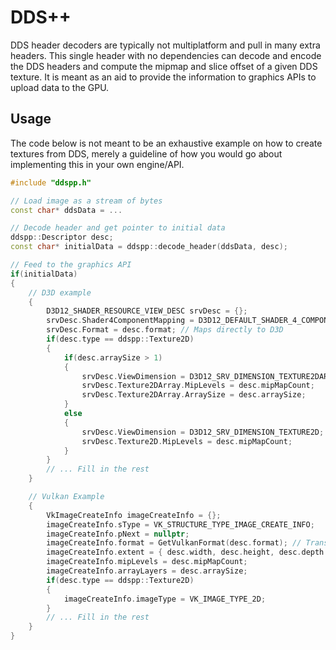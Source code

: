 # DDS++

DDS header decoders are typically not multiplatform and pull in many extra headers. This single header with no dependencies can decode and encode the DDS headers and compute the mipmap and slice offset of a given DDS texture. It is meant as an aid to provide the information to graphics APIs to upload data to the GPU.

## Usage

The code below is not meant to be an exhaustive example on how to create textures from DDS, merely a guideline of how you would go about implementing this in your own engine/API.

```cpp
#include "ddspp.h"

// Load image as a stream of bytes
const char* ddsData = ...

// Decode header and get pointer to initial data
ddspp::Descriptor desc;
const char* initialData = ddspp::decode_header(ddsData, desc);

// Feed to the graphics API
if(initialData)
{
    // D3D example
    {
        D3D12_SHADER_RESOURCE_VIEW_DESC srvDesc = {};
        srvDesc.Shader4ComponentMapping = D3D12_DEFAULT_SHADER_4_COMPONENT_MAPPING;
        srvDesc.Format = desc.format; // Maps directly to D3D
        if(desc.type == ddspp::Texture2D)
        {
            if(desc.arraySize > 1)
            {
                srvDesc.ViewDimension = D3D12_SRV_DIMENSION_TEXTURE2DARRAY;
                srvDesc.Texture2DArray.MipLevels = desc.mipMapCount;
                srvDesc.Texture2DArray.ArraySize = desc.arraySize;
            }
            else
            {
                srvDesc.ViewDimension = D3D12_SRV_DIMENSION_TEXTURE2D;
                srvDesc.Texture2D.MipLevels = desc.mipMapCount;
            }
        }
        // ... Fill in the rest
    }

    // Vulkan Example
	{
        VkImageCreateInfo imageCreateInfo = {};
        imageCreateInfo.sType = VK_STRUCTURE_TYPE_IMAGE_CREATE_INFO;
        imageCreateInfo.pNext = nullptr;
        imageCreateInfo.format = GetVulkanFormat(desc.format); // Translate DXGI format to Vulkan
        imageCreateInfo.extent = { desc.width, desc.height, desc.depth };
        imageCreateInfo.mipLevels = desc.mipMapCount;
        imageCreateInfo.arrayLayers = desc.arraySize;
        if(desc.type == ddspp::Texture2D)
        {
            imageCreateInfo.imageType = VK_IMAGE_TYPE_2D;
        }
        // ... Fill in the rest
    }
}

```